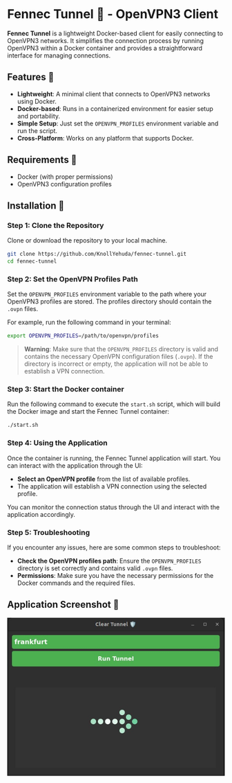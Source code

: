 # Fennec Tunnel 🦊 - OpenVPN3 Client

**Fennec Tunnel** is a lightweight Docker-based client for easily connecting to OpenVPN3 networks. It simplifies the connection process by running OpenVPN3 within a Docker container and provides a straightforward interface for managing connections.

## Features 🦊

- **Lightweight**: A minimal client that connects to OpenVPN3 networks using Docker.
- **Docker-based**: Runs in a containerized environment for easier setup and portability.
- **Simple Setup**: Just set the `OPENVPN_PROFILES` environment variable and run the script.
- **Cross-Platform**: Works on any platform that supports Docker.

## Requirements 🦊

- Docker (with proper permissions)
- OpenVPN3 configuration profiles

## Installation 🦊

### Step 1: Clone the Repository

Clone or download the repository to your local machine.

```bash
git clone https://github.com/KnollYehuda/fennec-tunnel.git
cd fennec-tunnel
```

### Step 2: Set the OpenVPN Profiles Path

Set the `OPENVPN_PROFILES` environment variable to the path where your OpenVPN3 profiles are stored. The profiles directory should contain the `.ovpn` files.

For example, run the following command in your terminal:

```bash
export OPENVPN_PROFILES=/path/to/openvpn/profiles
```
> **Warning**: Make sure that the `OPENVPN_PROFILES` directory is valid and contains the necessary OpenVPN configuration files (`.ovpn`). If the directory is incorrect or empty, the application will not be able to establish a VPN connection.

### Step 3: Start the Docker container

Run the following command to execute the `start.sh` script, which will build the Docker image and start the Fennec Tunnel container:

```bash
./start.sh
```

### Step 4: Using the Application

Once the container is running, the Fennec Tunnel application will start. You can interact with the application through the UI:

- **Select an OpenVPN profile** from the list of available profiles.
- The application will establish a VPN connection using the selected profile.

You can monitor the connection status through the UI and interact with the application accordingly.

### Step 5: Troubleshooting

If you encounter any issues, here are some common steps to troubleshoot:

- **Check the OpenVPN profiles path**: Ensure the `OPENVPN_PROFILES` directory is set correctly and contains valid `.ovpn` files.
- **Permissions**: Make sure you have the necessary permissions for the Docker commands and the required files.

## Application Screenshot 🦊

![Screenshot of Fennec Tunnel Application](static/readme.png)
